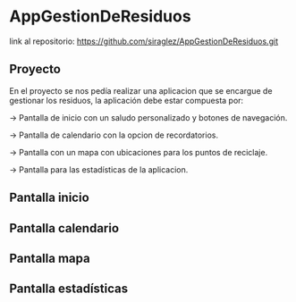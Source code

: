 # AppGestionDeResiduos
link al repositorio: https://github.com/siraglez/AppGestionDeResiduos.git 

## Proyecto 

En el proyecto se nos pedía realizar una aplicacion que se encargue de gestionar los residuos, la aplicación debe estar compuesta por: 

  -> Pantalla de inicio con un saludo personalizado y botones de navegación.
  
  -> Pantalla de calendario con la opcion de recordatorios.
  
  -> Pantalla con un mapa con ubicaciones para los puntos de reciclaje.
  
  -> Pantalla para las estadísticas de la aplicacion. 

## Pantalla inicio 

## Pantalla calendario 

## Pantalla mapa

## Pantalla estadísticas
